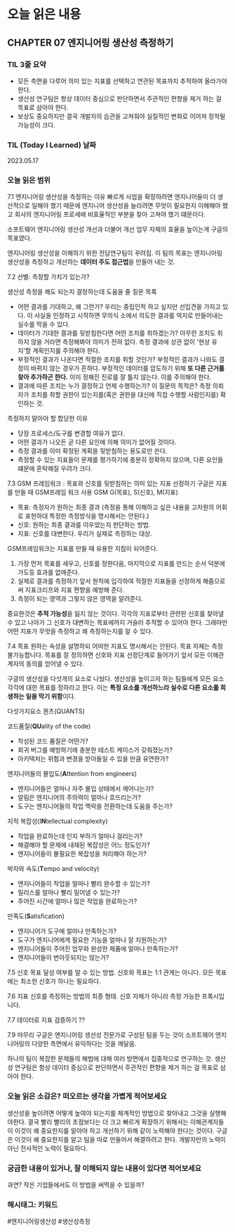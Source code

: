 # 오늘 읽은 내용

## CHAPTER 07 엔지니어링 생산성 측정하기

### TIL 3줄 요약

- 모든 측면을 다루어 의미 있는 지표를 선택하고 연관된 목표까지 추적하여 올라가야 한다.
- 생산성 연구팀은 항상 데이터 중심으로 판단하면서 주관적인 편향을 제거 하는 걸 목표로 삼아야 한다.
- 보상도 중요하지만 결국 개발자의 습관을 고쳐줘야 실질적인 변화로 이어져 정착될 가능성이 크다.

### TIL (Today I Learned) 날짜

2023.05.17

### 오늘 읽은 범위

7.1 앤지니어링 생산성을 측정하는 이유
빠르게 사업을 확장하려면 엔지니어들이 더 생산적으로 일해야 했기 때문에 
엔지니어 생산성을 늘리려면 무엇이 필요한지 이해해야 했고 회사의 엔지니어링 프로세에 비효율적인 부분을 찾아 고쳐야 했기 떄문이다.

소프트웨어 엔지니어링 생산성 개선과 더불어 개선 업무 자체의 효율을 높이는게 구글의 목표였다.

엔지니어링 생산성을 이해하기 위한 전담연구팀이 꾸려짐.
이 팀의 목표는 엔지니어링 생산성을 측정하고 개선하는 **데이터 주도 접근법**을 만들어 내는 것.

7.2 선별: 측정할 가치가 있는가?

생산성 측정을 해도 되는지 결정하는데 도움을 줄 질문 목록

- 어떤 결과를 기대하고, 왜 그런가?
    우리는 중립인척 하고 싶지만 선입견을 가지고 있다.
    이 사실을 인정하고 시작하면 무의식 소에서 의도한 결과를 억지로 만들어내는 실수를 막을 수 있다.
- 데이터가 기대한 결과를 뒷받침한다면 어떤 조치를 취하겠는가?
    아무런 조치도 취하지 않을 거라면 측정해봐야 의미가 전혀 없다. 측정 결과에 상관 없이 '현상 유지'할 계획인지를 주의해야 한다.
- 부정적인 결과가 나온다면 적절한 조치를 취할 것인가?
    부정적인 결과가 나와도 결정이 바뀌지 않는 경우가 흔하다.
    부정적인 데이터를 압도하기 위해 **또 다른 근거를 찾아 추가하곤 한다.**
    이미 정해진 진로를 잘 틀지 않는다. 이를 주의해야 한다.
- 결과에 따른 조치는 누가 결정하고 언제 수행하는가?
    이 질문의 목적은? 측정 의뢰자가 조치를 취할 권한이 있는지를(혹은 권한을 대신에 직접 수행할 사람인지를) 확인하는 것.

측정하지 말아야 할 합당한 이유

- 당장 프로세스/도구를 변경할 여유가 없다.
- 어떤 결과가 나오든 곧 다른 요인에 의해 의미가 없어질 것이다.
- 측정 결과를 이미 확정된 게획을 뒷받침하는 용도로만 쓴다.
- 측정할 수 있는 지표들이 문제를 평가하기에 충분히 정확하지 않으며, 다른 요인들 떄문에 혼탁해질 우려가 크다.

7.3 GSM 프레임워크 : 목표와 신호를 뒷받침하는 의미 있는 지표 선정하기
구글은 지표를 만들 때 GSM프레임 워크 사용 GSM G(목표), S(신호), M(지표)

- 목표: 측정자가 원하는 최종 결과
       (측정을 통해 이해하고 싶은 내용을 고차원의 어휘로 표현하대 특정한 측정방식을 명시해서는 안된다.)
- 신호: 원하는 최종 결과를 이우었는지 판단하는 방법.
- 지표: 신호를 대변한다. 우리가 실제로 측정하는 대상.

GSM프레임워크는 지표를 만들 때 유용한 지침이 되어준다.

1. 가장 먼저 목표를 세우고, 신호를 정한다음, 마지막으로 지표를 만드는 순서 덕분에 가도등 효과를 없애준다.
2. 실제로 결과를 측정하기 앞서 원칙에 입각하여 적절한 지표들을 선정하게 해줌으로써 지표크리프와 지표 편향을 예방해 준다.
3. 측정이 되는 영역과 그렇지 않은 영역을 알려준다.

중요한것은 **추적 가능성**을 잃지 않는 것이다.
각각의 지표로부터 관련한 신호를 찾아낼 수 있고 나아가 그 신호가 대변하는 목표에까지 거슬러 추적할 수 있어야 한다.
그래야만 어떤 지표가 무엇을 측정하고 왜 측정하는지를 알 수 있다.

7.4 목표
원하는 속성을 설명하되 어떠한 지표도 명시해서는 안된다. 목표 자체는 측정 불가능합니다.
목표를 잘 정의하면 신호와 지표 선정단계로 들어가기 앞서 모든 이해관계자의 동의를 얻어낼 수 있다.

구글의 생산성을 다섯개의 요소로 나눴다.
생산성을 높이고자 하는 팀들에게 모든 요소 각각에 대한 목표를 정하라고 한다.
이는 **특정 요소를 개선하느라 실수로 다른 요소를 희생하는 일을 막기 위함**이다.

다섯가지요소 퀀츠(QUANTS)

코드품질(**QU**ality of the code)

- 작성된 코드 품질은 어떤가?
- 회귀 버그를 예방하기에 충분한 테스트 케이스가 갖춰졌는가?
- 아키텍처는 위험과 변경을 받아들일 수 있을 만큼 유연한가?

엔지니어들의 몰입도(**A**ttention from engineers)

- 엔지니어들은 얼마나 자주 몰입 상태에서 깨어나는가?
- 알림은 엔지니어의 주의력이 얼마나 흐뜨리는가?
- 도구는 엔지니어들의 작업 맥락을 전환하는데 도움을 주는가?

지적 복잡성(I**N**tellectual complexity)

- 작업을 완료하는데 인지 부하가 얼마나 걸리는가?
- 해결해야 할 문제에 내재된 복잡성은 어느 정도인가?
- 엔지니어들이 불필요한 복잡성을 처리해야 하는가?

박자와 속도(**T**empo and velocity)

- 엔지니어들이 작업을 얼마나 빨리 완수할 수 있는가?
- 릴리스를 얼마나 빨리 밀어낼 수 있는가?
- 주어진 시간에 얼마나 많은 작업을 완료하는가?

만족도(**S**atisfication)

- 엔지니어가 도구에 얼마나 만족하는가?
- 도구가 엔지니어에게 필요한 기능을 얼마나 잘 지원하는가?
- 엔지니어들이 주어진 업무와 완성한 제품에 얼마나 만족하는가?
- 엔지니어들이 번아웃되지는 않는가?

7.5 신호
목표 달성 여부를 알 수 있는 방법. 신호와 목표는 1:1 관게는 아니다.
모든 목표에는 최소한 신호가 하나는 필요하다.

7.6 지표
신호를 측정하는 방법의 최종 형태. 신호 자체가 아니라 측정 가능한 프록시입니다.

7.7 데이터로 지표 검증하기
??

7.9 마무리
구글은 엔지니어링 생선성 전문가로 구성된 팀을 두는 것이 소프트웨어 엔지니어링의 다양한 측면에서 유익하다는 것을 깨달음.

하나의 팀이 복잡한 문제들의 해법에 대해 여러 방면에서 집중적으로 연구하는 것.
생산성 연구팀은 항상 데이터 중심으로 판단하면서 주관적인 편향을 제거 하는 걸 목표로 삼아야 한다.

### 오늘 읽은 소감은? 떠오르는 생각을 가볍게 적어보세요

생산성을 높이려면 어떻게 높여야 되는지를 체계적인 방법으로 찾아내고 그것을 실행해야한다.
결국 빨리 빨리의 초점보다는 더 크고 빠르게 확장하기 위해서는 이해관계자들이 이것이 왜 중요한지를 알아야 하고
개선하기 위해 같이 노력해야 한다는 것이다. 구글은 이것이 왜 중요한지를 알고 팀을 따로 만들어서 해결하려고 한다.
개발자만의 노력이 아닌 전사적인 노력이 필요하다.

### 궁금한 내용이 있거나, 잘 이해되지 않는 내용이 있다면 적어보세요

과연? 작은 기업들에서도 이 방법을 써먹을 수 있을까?

### 해시태그: 키워드
#엔지니어링생산성 #생산성측정
